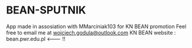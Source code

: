 # BEAN-SPUTNIK
App made in assosiation with MMarciniak103 for KN BEAN promotion
Feel free to email me at wojciech.godula@outlook.com
KN BEAN website : bean.pwr.edu.pl <--- !!
